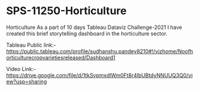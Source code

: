 # SPS-11250-Horticulture
Horticulture
As a part of 10 days Tableau Dataviz Challenge-2021 I have created this brief storytelling dashboard in the horticulture sector.

Tableau Public link:- https://public.tableau.com/profile/sudhanshu.pandey8210#!/vizhome/Noofhorticulturecropvarietiesreleased/Dashboard1

Video Link:-https://drive.google.com/file/d/1tkSvpmxdlWm0Ft8r4lbUBtdyNNUUQ3Q0/view?usp=sharing
